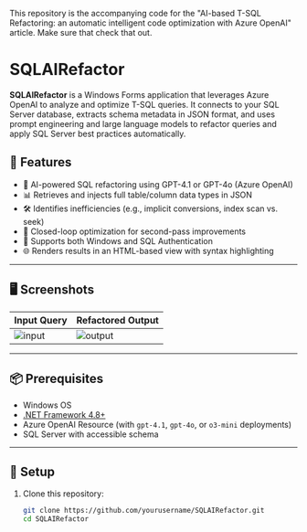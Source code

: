 This repository is the accompanying code for the "AI-based T-SQL Refactoring: an automatic intelligent code optimization with Azure OpenAI" article. Make sure that check that out.

# SQLAIRefactor

**SQLAIRefactor** is a Windows Forms application that leverages Azure OpenAI to analyze and optimize T-SQL queries. It connects to your SQL Server database, extracts schema metadata in JSON format, and uses prompt engineering and large language models to refactor queries and apply SQL Server best practices automatically.

## 🚀 Features

- 🧠 AI-powered SQL refactoring using GPT-4.1 or GPT-4o (Azure OpenAI)
- 📊 Retrieves and injects full table/column data types in JSON
- 🛠 Identifies inefficiencies (e.g., implicit conversions, index scan vs. seek)
- 🔁 Closed-loop optimization for second-pass improvements
- 🔐 Supports both Windows and SQL Authentication
- 🌐 Renders results in an HTML-based view with syntax highlighting

---

## 🖥️ Screenshots

| Input Query | Refactored Output |
|-------------|-------------------|
| ![input](docs/images/input-example.png) | ![output](docs/images/output-example.png) |

---

## 📦 Prerequisites

- Windows OS
- [.NET Framework 4.8+](https://dotnet.microsoft.com/en-us/download/dotnet-framework)
- Azure OpenAI Resource (with `gpt-4.1`, `gpt-4o`, or `o3-mini` deployments)
- SQL Server with accessible schema

---

## 🔧 Setup

1. Clone this repository:
   ```bash
   git clone https://github.com/yourusername/SQLAIRefactor.git
   cd SQLAIRefactor
